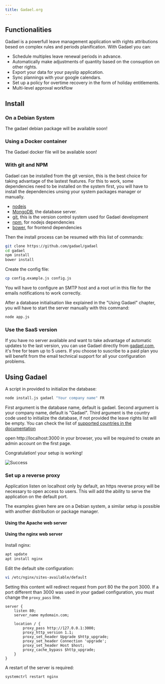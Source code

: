 ```yaml
---
title: Gadael.org
---
```


## Functionalities

Gadael is a powerfull leave management application with rights attributions besed on complex rules and periods planification. With Gadael you can:
 * Schedule multiples leave renewal periods in advance.
 * Automatically make adjustments of quantity based on the consuption on other rights.
 * Export your data for your payslip application.
 * Sync plannings with your google calendars.
 * Set up a policy for overtime recovery in the form of holiday entitlements.
 * Multi-level approval workflow

## Install

### On a Debian System

The gadael debian package will be available soon!

### Using a Docker container

The Gadael docker file will be available soon!

### With git and NPM

Gadael can be installed from the git version, this is the best choice for taking advantage of the lastest features. For this to work, some dependencies need to be installed on the system first, you will have to install the dependencies unsing your system packages manager or manually.

* [nodejs](https://nodejs.org/)
* [MongoDB](https://www.mongodb.com/), the database server.
* [git](https://git-scm.com/), this is the version control system used for Gadael development
* [npm](https://www.npmjs.com/), for nodejs dependencies
* [bower](https://bower.io/), for frontend dependencies

Then the install process can be resumed with this list of commands:

```bash
git clone https://github.com/gadael/gadael
cd gadael
npm install
bower install
```

Create the config file:

```bash
cp config.example.js config.js
```

You will have to configure an SMTP host and a root url in this file for the emails notifications to work correctly.

After a database initialisation like explained in the "Using Gadael" chapter, you will have to start the server manually with this command:

```bash
node app.js
```


### Use the SaaS version

If you have no server available and want to take advantage of automatic updates to the last version, you can use Gadael directly from [gadael.com](https://www.gadael.com/), it's free for team up to 5 users. If you choose to suscribe to a paid plan you will benefit from the email technical support for all your configuration problems.

## Using Gadael



A script in provided to initialize the database:

```bash
node install.js gadael "Your company name" FR
```
First argument is the database name, default is gadael.
Second argument is your company name, default is "Gadael".
Third argument is the country code used to initialize the database, if not provided the leave rights list will be empty. You can check the list of [supported countries in the documentation](https://www.gadael.com/en/docs/version-master/008-the-countries.html)


open http://localhost:3000 in your browser, you will be required to create an admin account on the first page.

Congratulation! your setup is working!

![Success](images/success.jpg)

### Set up a reverse proxy

Application listen on localhost only by default, an https reverse proxy will be necessary to open access to users. This will add the ability to serve the application on the default port.

The examples given here are on a Debian system, a similar setup is possible with another distribution or package manager.

#### Using the Apache web server


#### Using the nginx web server

Install nginx:

```bash
apt update
apt install nginx
```
Edit the default site configuration:

```bash
vi /etc/nginx/sites-available/default
```

Setting this content will redirect request from port 80 the the port 3000. If a port different than 3000 was used in your gadael configuration, you must change the `proxy_pass` line.

```
server {
    listen 80;
    server_name mydomain.com;

    location / {
        proxy_pass http://127.0.0.1:3000;
        proxy_http_version 1.1;
        proxy_set_header Upgrade $http_upgrade;
        proxy_set_header Connection 'upgrade';
        proxy_set_header Host $host;
        proxy_cache_bypass $http_upgrade;
    }
}
```

A restart of the server is required:

```bash
systemctrl restart nginx
```
